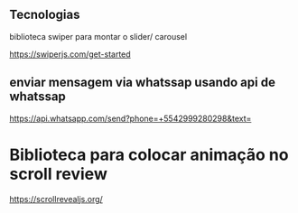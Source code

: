## Tecnologias 

 biblioteca swiper para montar o slider/ carousel 
 
   https://swiperjs.com/get-started

   ## enviar mensagem via whatssap usando api de whatssap

   https://api.whatsapp.com/send?phone=+5542999280298&text=


   # Biblioteca para colocar animação no scroll review 

   https://scrollrevealjs.org/